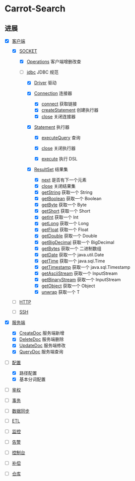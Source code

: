 # Carrot-Search
## 进展

* [x] [客户端](./README.md)
    - [x] [SOCKET](./README.md)
      - [x] [Operations](./README.md) 客户端增删改查
      - [ ] [jdbc](./README.md)  JDBC 规范
        
        - [x] [Driver](./README.md)  驱动
         
        - [x] [Connection](./README.md) 连接器
          
          - [x] [connect](./README.md) 获取链接
          - [x] [createStatement](./README.md) 创建执行器
          - [x] [close](./README.md) 关闭连接器
         
        - [x] [Statement](./README.md) 执行器
         
          - [x] [executeQuery](./README.md) 查询
           
          - [x] [close](./README.md) 关闭执行器
           
          - [x] [execute](./README.md) 执行 DSL
          
        - [x] [ResultSet](./README.md) 结果集
          
          - [x] [next](./README.md) 是否有下一个元素
          - [x] [close](./README.md) 关闭结果集
          - [x] [getString](./README.md) 获取一个 String
          - [x] [getBoolean](./README.md) 获取一个 Boolean
          - [x] [getByte](./README.md) 获取一个 Byte
          - [x] [getShort](./README.md) 获取一个 Short
          - [x] [getInt](./README.md) 获取一个 Int
          - [x] [getLong](./README.md) 获取一个 Long
          - [x] [getFloat](./README.md) 获取一个 Float
          - [x] [getDouble](./README.md) 获取一个 Double
          - [x] [getBigDecimal](./README.md) 获取一个 BigDecimal
          - [x] [getBytes](./README.md) 获取一个 二进制数组
          - [x] [getDate](./README.md) 获取一个 java.util.Date
          - [x] [getTime](./README.md) 获取一个 java.sql.Time
          - [x] [getTimestamp](./README.md) 获取一个 java.sql.Timestamp
          - [x] [getAsciiStream](./README.md) 获取一个 InputStream
          - [x] [getBinaryStream](./README.md) 获取一个 InputStream
          - [x] [getObject](./README.md) 获取一个 Object
          - [x] [unwrap](./README.md) 获取一个 T
  
    - [ ] [HTTP](./README.md)
     
    - [ ] [SSH](./README.md)

* [x] [服务端](./README.md)
  - [x] [CreateDoc](./README.md) 服务端新增
  - [x] [DeleteDoc](./README.md) 服务端删除  
  - [x] [UpdateDoc](./README.md) 服务端修改
  - [x] [QueryDoc](./README.md)  服务端查询
  
* [ ] [配置](./README.md)
  - [x] 路径配置
  - [x] 基本分词配置

* [ ] [鉴权](./README.md)
  
* [ ] [事务](./README.md)
  
* [ ] [数据同步](./README.md)
  
* [ ] [ETL](./README.md)
  
* [ ] [监控](./README.md)
  
* [ ] [告警](./README.md)
  
* [ ] [控制台](./README.md)
  
* [ ] [补偿](./README.md)

* [ ] [仓库](./README.md)

